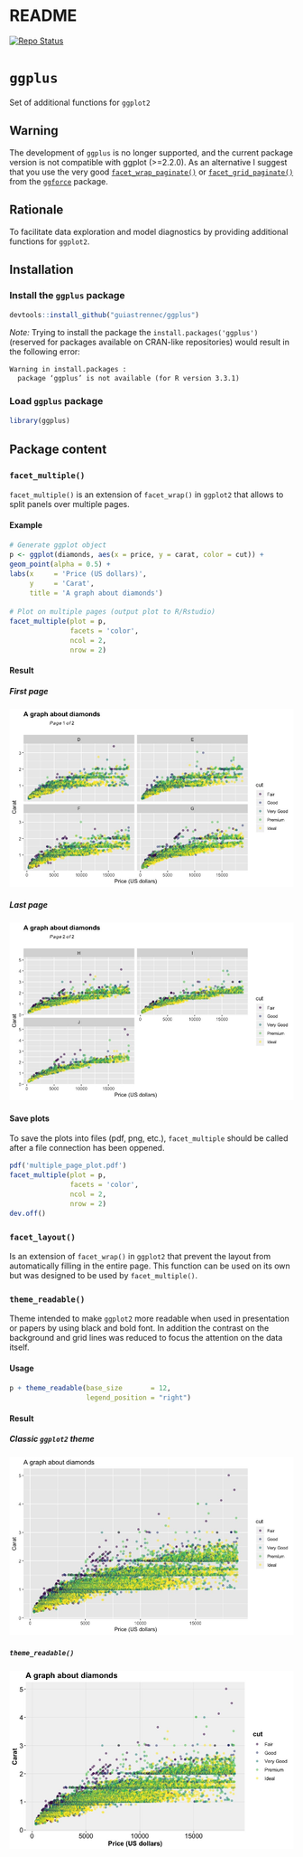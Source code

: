 README
================

[![Repo
Status](https://www.repostatus.org/badges/latest/abandoned.svg)](https://www.repostatus.org/#abandoned)

# `ggplus`

Set of additional functions for `ggplot2`

## **Warning**

The development of `ggplus` is no longer supported, and the current
package version is not compatible with ggplot (\>=2.2.0). As an
alternative I suggest that you use the very good
[`facet_wrap_paginate()`](https://ggforce.data-imaginist.com/reference/facet_wrap_paginate.html)
or
[`facet_grid_paginate()`](https://ggforce.data-imaginist.com/reference/facet_grid_paginate.html)
from the [`ggforce`](https://ggforce.data-imaginist.com/) package.

## Rationale

To facilitate data exploration and model diagnostics by providing
additional functions for `ggplot2`.

## Installation

### Install the `ggplus` package

``` r
devtools::install_github("guiastrennec/ggplus")
```

*Note:* Trying to install the package the `install.packages('ggplus')`
(reserved for packages available on CRAN-like repositories) would result
in the following error:

    Warning in install.packages :
      package ‘ggplus’ is not available (for R version 3.3.1)

### Load `ggplus` package

``` r
library(ggplus)
```

## Package content

### `facet_multiple()`

`facet_multiple()` is an extension of `facet_wrap()` in `ggplot2` that
allows to split panels over multiple pages.

#### Example

``` r
# Generate ggplot object
p <- ggplot(diamonds, aes(x = price, y = carat, color = cut)) +
geom_point(alpha = 0.5) +
labs(x     = 'Price (US dollars)',
     y     = 'Carat',
     title = 'A graph about diamonds')

# Plot on multiple pages (output plot to R/Rstudio)
facet_multiple(plot = p, 
               facets = 'color', 
               ncol = 2, 
               nrow = 2)
```

#### Result

##### First page

![page1](inst/img/facet_multiple-1.jpg)

##### Last page

![page2](inst/img/facet_multiple-2.jpg)

#### Save plots

To save the plots into files (pdf, png, etc.), `facet_multiple` should
be called after a file connection has been oppened.

``` r
pdf('multiple_page_plot.pdf')
facet_multiple(plot = p, 
               facets = 'color', 
               ncol = 2, 
               nrow = 2)
dev.off()
```

### `facet_layout()`

Is an extension of `facet_wrap()` in `ggplot2` that prevent the layout
from automatically filling in the entire page. This function can be used
on its own but was designed to be used by `facet_multiple()`.

### `theme_readable()`

Theme intended to make `ggplot2` more readable when used in presentation
or papers by using black and bold font. In addition the contrast on the
background and grid lines was reduced to focus the attention on the data
itself.

#### Usage

``` r
p + theme_readable(base_size       = 12,
                   legend_position = "right")
```

#### Result

##### Classic `ggplot2` theme

![theme\_classic](inst/img/theme_classic-1.jpg)

##### `theme_readable()`

![theme\_readable](inst/img/theme_readable-1.jpg)
